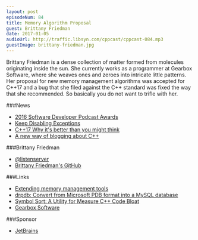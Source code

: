 ```yaml
---
layout: post
episodeNum: 84
title: Memory Algorithm Proposal
guest: Brittany Friedman
date: 2017-01-05
audioUrl: http://traffic.libsyn.com/cppcast/cppcast-084.mp3
guestImage: brittany-friedman.jpg
---
```


Brittany Friedman is a dense collection of matter formed from molecules originating inside the sun. She currently works as a programmer at Gearbox Software, where she weaves ones and zeroes into intricate little patterns. Her proposal for new memory management algorithms was accepted for C++17 and a bug that she filed against the C++ standard was fixed the way that she recommended. So basically you do not want to trifle with her.

###News

 - [2016 Software Developer Podcast Awards](https://simpleprogrammer.com/podcast-awards/)
 - [Keep Disabling Exceptions](http://seanmiddleditch.com/keep-disabling-exceptions/)
 - [C++17 Why it's better than you might think](http://www.levelofindirection.com/journal/2016/12/28/c17-why-its-better-than-you-might-think.html)
 - [A new way of blogging about C++](http://blog.klipse.tech/cpp/2016/12/29/blog-cpp.html)
 
###Brittany Friedman

 - [@listenserver](https://twitter.com/listenserver)
 - [Brittany Friedman's GitHub](https://github.com/briterator)
 
###Links

 - [Extending memory management tools](http://wg21.link/p0040)
 - [drpdb: Convert from Microsoft PDB format into a MySQL database](https://github.com/briterator/drpdb)
 - [Symbol Sort: A Utility for Measure C++ Code Bloat](http://gameangst.com/?p=320)
 - [Gearbox Software](http://www.gearboxsoftware.com/)
 
###Sponsor

- [JetBrains](https://www.jetbrains.com/cpp/?utm_source=cppcast&utm_medium=podcast&utm_content=cppcast-podcast&utm_campaign=cpp)

